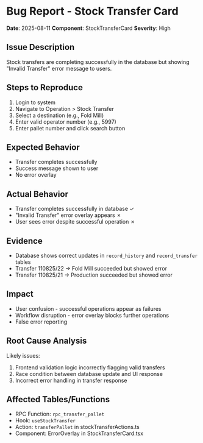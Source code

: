# Bug Report - Stock Transfer Card

**Date**: 2025-08-11
**Component**: StockTransferCard
**Severity**: High

## Issue Description
Stock transfers are completing successfully in the database but showing "Invalid Transfer" error message to users.

## Steps to Reproduce
1. Login to system
2. Navigate to Operation > Stock Transfer
3. Select a destination (e.g., Fold Mill)
4. Enter valid operator number (e.g., 5997)
5. Enter pallet number and click search button

## Expected Behavior
- Transfer completes successfully
- Success message shown to user
- No error overlay

## Actual Behavior
- Transfer completes successfully in database ✓
- "Invalid Transfer" error overlay appears ✗
- User sees error despite successful operation ✗

## Evidence
- Database shows correct updates in `record_history` and `record_transfer` tables
- Transfer 110825/22 → Fold Mill succeeded but showed error
- Transfer 110825/21 → Production succeeded but showed error

## Impact
- User confusion - successful operations appear as failures
- Workflow disruption - error overlay blocks further operations
- False error reporting

## Root Cause Analysis
Likely issues:
1. Frontend validation logic incorrectly flagging valid transfers
2. Race condition between database update and UI response
3. Incorrect error handling in transfer response

## Affected Tables/Functions
- RPC Function: `rpc_transfer_pallet`
- Hook: `useStockTransfer`
- Action: `transferPallet` in stockTransferActions.ts
- Component: ErrorOverlay in StockTransferCard.tsx